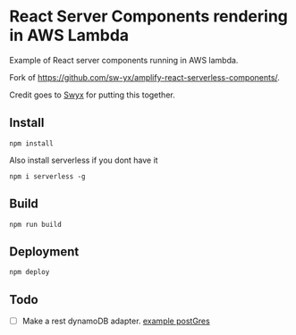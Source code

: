 # React Server Components rendering in AWS Lambda

Example of React server components running in AWS lambda.

Fork of https://github.com/sw-yx/amplify-react-serverless-components/.

Credit goes to [Swyx](https://twitter.com/swyx) for putting this together.

## Install

```
npm install
```

Also install serverless if you dont have it

```
npm i serverless -g
```

## Build

```
npm run build
```

## Deployment

```
npm deploy
```

## Todo

- [ ] Make a rest dynamoDB adapter. [example postGres](https://github.com/facebook/react/tree/master/packages/react-pg)
